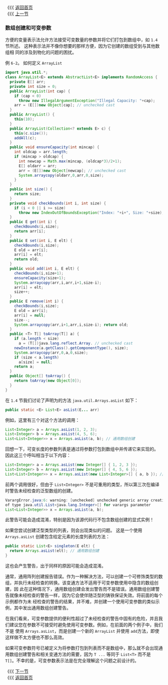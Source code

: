 《《《 [返回首页](../README.md)       <br/>
《《《 [上一节](07_How_to_Define_ArrayList.md)

### 数组创建和可变参数

方便的变量表示法允许方法接受可变数量的参数并将它们打包到数组中，如 `1.4` 节所述。 这种表示法并不像你想要的那样方便，因为它创建的数组受到与其他数组相
同的涉及到物化的问题的困扰。

例 `6-2`。 如何定义 `ArrayList`

```java
import java.util.*;
class ArrayList<E> extends AbstractList<E> implements RandomAccess {
  private E[] arr;
  private int size = 0;
  public ArrayList(int cap) {
    if (cap < 0)
      throw new IllegalArgumentException("Illegal Capacity: "+cap);
    arr = (E[])new Object[cap]; // unchecked cast
  }
  public ArrayList() { 
    this(10); 
  }
  public ArrayList(Collection<? extends E> c) { 
    this(c.size()); 
    addAll(c); 
  }
  public void ensureCapacity(int mincap) {
    int oldcap = arr.length;
    if (mincap > oldcap) {
      int newcap = Math.max(mincap, (oldcap*3)/2+1);
      E[] oldarr = arr;
      arr = (E[])new Object[newcap]; // unchecked cast
      System.arraycopy(oldarr,0,arr,0,size);
    }
  }
  public int size() { 
    return size; 
  }
  private void checkBounds(int i, int size) {
    if (i < 0 || i >= size)
      throw new IndexOutOfBoundsException("Index: "+i+", Size: "+size);
  }
  public E get(int i) { 
    checkBounds(i,size); 
    return arr[i]; 
  }
  public E set(int i, E elt) {
    checkBounds(i,size); 
    E old = arr[i]; 
    arr[i] = elt; 
    return old;
  }
  public void add(int i, E elt) {
    checkBounds(i,size+1); 
    ensureCapacity(size+1);
    System.arraycopy(arr,i,arr,i+1,size-i); 
    arr[i] = elt; 
    size++;
  }
  public E remove(int i) {
    checkBounds(i,size); 
    E old = arr[i]; 
    arr[i] = null; 
    size--;
    System.arraycopy(arr,i+1,arr,i,size-i); return old;
  }
  public <T> T[] toArray(T[] a) {
    if (a.length < size)
      a = (T[])java.lang.reflect.Array. // unchecked cast
    newInstance(a.getClass().getComponentType(), size);
    System.arraycopy(arr,0,a,0,size);
    if (size < a.length) 
      a[size] = null;
    return a;
  }
  public Object[] toArray() { 
    return toArray(new Object[0]); 
  }
}
```

在 `1.4` 节我们讨论了声明为的方法 `java.util.Arrays.asList` 如下：

```java
public static <E> List<E> asList(E... arr)
```

例如，这里有三个对这个方法的调用：

```java
List<Integer> a = Arrays.asList(1, 2, 3);
List<Integer> b = Arrays.asList(4, 5, 6);
List<List<Integer>> x = Arrays.asList(a, b); // 通用数组创建
```

回想一下，可变长度的参数列表是通过将参数打包到数组中并传递它来实现的。 因此这三个呼叫相当于以下内容：

```java
List<Integer> a = Arrays.asList(new Integer[] { 1, 2, 3 });
List<Integer> b = Arrays.asList(new Integer[] { 4, 5, 6 });
List<List<Integer>> x = Arrays.asList(new List<Integer>[] { a, b }); // 通用数组创建
```

前两个调用很好，但由于 `List<Integer>` 不是可重用的类型，所以第三次在编译时警告未经检查的泛型数组的创建。

```java
VarargError.java:6: warning: [unchecked] unchecked generic array creation
of type java.util.List<java.lang.Integer>[] for varargs parameter
List<List<Integer>> x = Arrays.asList(a, b);
```

此警告可能会造成混淆，特别是因为该源代码行不包含数组创建的显式实例！

如果您尝试创建泛型类型的列表，则会出现类似的问题。 这是一个使用 `Arrays.asList` 创建包含给定元素的长度列表的方法：

```java
public static List<E> singleton(E elt) {
  return Arrays.asList(elt); // 通用数组创建
}
```

这也会产生警告，出于同样的原因可能会造成混淆。

通常，通用阵列创建报告错误。作为一种解决方法，可以创建一个可修饰类型的数组，并执行未经检查的转换。该变通方法不适用于可变参数使用中隐含的数组创建，因
此在这种情况下，通用数组创建会发出警告而不是错误。通用数组创建警告就像未经检查的警告一样，因为它会使伴随泛型的铸铁保证失效。将前面的每个示例都作为未
经检查的警告的结果，并不难，并创建一个使用可变参数的类似示例，其中发出通用数组创建警告。

在我们看来，可变参数提供的便利性超过了未经检查的警告中固有的危险，并且我们建议您在参数不可接受时避免使用可变参数。例如，在前面的两个例子中，我们不是
使用 `Arrays.asList`，而是创建一个新的 `ArrayList` 并使用 `add`方法，即使这样做不太方便也不那么高效。

如果可变参数符号已被定义为将参数打包到列表而不是数组中，那么就不会出现通用数组创建警告和相关变通方法的需要，因为 `T ...` 等同于 `List<T>` 而不是 
`T[]`。不幸的是，可变参数表示法是在完全理解这个问题之前设计的。

《《《 [下一节](09_Arrays_as_a_Deprecated_Type.md)      <br/>
《《《 [返回首页](../README.md)
